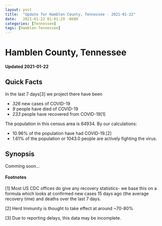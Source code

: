 ```yaml
---
layout: post
title:  "Update for Hamblen County, Tennessee - 2021-01-22"
date:   2021-01-22 01:01:29 -0600
categories: [Tennessee]
tags: [Hamblen-Tennessee]
---
```


# Hamblen County, Tennessee
#### Updated 2021-01-22

## Quick Facts

In the last 7 days[3] we project there have been
- *326* new cases of COVID-19
- *9* people have died of COVID-19
- *233* people have recovered from COVID-19[1]

The population in this census area is 64934. By our calculations:
- 10.96% of the population have had COVID-19.[2]
- 1.61% of the population or 1043.0 people are actively fighting the virus.

## Synopsis

Comming soon...


#### Footnotes

[1] Most US CDC offices do give any recovery statistics- we base this on a formula which looks at confirmed new cases
15 days ago (the average recovery time) and deaths over the last 7 days.

[2] Herd Immunity is thought to take effect at around ~70-80%

[3] Due to reporting delays, this data may be incomplete.
 
    